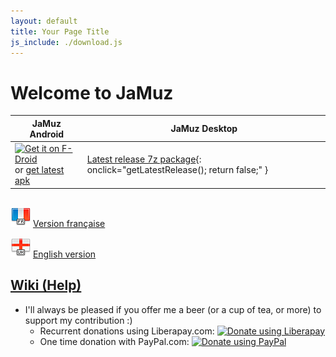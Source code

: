 ```yaml
---
layout: default
title: Your Page Title
js_include: ./download.js
---
```


# Welcome to JaMuz

| JaMuz Android                                                                                                                                                                                                                                | JaMuz Desktop                                                                           |
| -------------------------------------------------------------------------------------------------------------------------------------------------------------------------------------------------------------------------------------------- | --------------------------------------------------------------------------------------- |
| [<img src="https://fdroid.gitlab.io/artwork/badge/get-it-on.png" alt="Get it on F-Droid" height="60">](https://f-droid.org/packages/org.phramusca.jamuz/)<BR/>or [get latest apk](https://github.com/phramusca/JaMuz-Remote/releases/latest) | [Latest release 7z package](#){: onclick="getLatestRelease(); return false;" } |

## 

![French](img/flag_france.png) [Version française](index_fr.md)

![English](img/flag_england.png) [English version](index_en.md)

## [Wiki (Help)](https://github.com/phramusca/JaMuz/wiki)

- I'll always be pleased if you offer me a beer (or a cup of tea, or more) to support my contribution :)
  - Recurrent donations using Liberapay.com: <a href="https://liberapay.com/phramusca/donate"><img alt="Donate using Liberapay" src="https://liberapay.com/assets/widgets/donate.svg"></a>
  - One time donation with PayPal.com: <a href="https://paypal.me/RaphaelCamus"><img alt="Donate using PayPal" src="https://www.paypalobjects.com/en_US/i/btn/btn_donate_LG.gif"></a>
